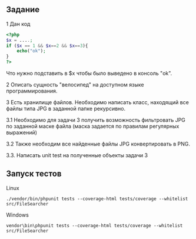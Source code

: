 ## Задание

1 Дан код
```php
<?php
$x = ....;
if ($x == 1 && $x==2 && $x==3){
    echo("ok");
}
?>
```
Что нужно подставить в $x чтобы было выведено в консоль "ok". 

2 Описать сущность "велосипед" на доступном языке программирования.
	
3 Есть хранилище файлов. Необходимо написать класс, находящий все файлы типа JPG в заданной папке рекурсивно.

3.1 Необходимо для задачи 3 получить возможность фильтровать JPG по заданной маске файла (маска задается по правилам регулярных выражений)

3.2 Также необходим все найденные файлы JPG конвертировать в PNG.

3.3. Написать unit test на полученные объекты задачи 3

## Запуск тестов
Linux
```
./vendor/bin/phpunit tests --coverage-html tests/coverage --whitelist src/FileSearcher
```
Windows
```
vendor\bin\phpunit tests --coverage-html tests/coverage --whitelist src/FileSearcher
```
